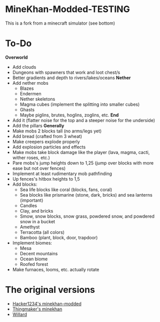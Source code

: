 # MineKhan-Modded-TESTING
This is a fork from a minecraft simulator (see bottom)

# To-Do
**Overworld**
 - Add clouds
 - Dungeons with spawners that work and loot chest/s
 - Better gradients and depth to rivers/lakes/oceans
**Nether**
 - Add nether mobs
   * Blazes
   * Endermen
   * Nether skeletons
   * Magma cubes (implement the splitting into smaller cubes)
   * Ghasts
   * Maybe piglins, brutes, hoglins, zoglins, etc.
**End**
 - Add it (flatter noise for the top and a steeper noise for the underside)
 - Add the pillars
**Generally**
 - Make mobs 2 blocks tall (no arms/legs yet)
 - Add bread (crafted from 3 wheat)
 - Make creepers explode properly
 - Add explosion particles and effects
 - Make mobs take block damage like the player (lava, magma, cacti, wither roses, etc.)
 - Pare mobs's jump heights down to 1,25 (jump over blocks with more ease but not over fences)
 - Implement at least rudimentary mob pathfinding
 - Up fences's hitbox heights to 1,5
 - Add blocks:
   * Sea life blocks like coral (blocks, fans, coral)
   * Sea blocks like prismarine (stone, dark, bricks) and sea lanterns (important)
   * Candles
   * Clay, and bricks
   * Smow, snow blocks, snow grass, powdered snow, and powdered snow in a bucket
   * Amethyst
   * Terracotta (all colors)
   * Bamboo (plant, block, door, trapdoor)
 - Implement biomes:
   * Mesa
   * Decent mountains
   * Ocean biome
   * Roofed forest
 - Make furnaces, looms, etc. actually rotate
# The original versions
 - [Hacker1234's minekhan-modded](https://github.com/Hacker1254/MineKhan-Modded)
 - [Thingmaker's minekhan](https://minekhan--thingmaker.repl.co/)
 - [Willard](https://willard.fun/minekhan/)
